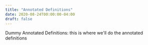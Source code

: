 ```yaml
---
title: "Annotated Definitions"
date: 2020-08-24T00:00:00-04:00
draft: false
---
```

Dummy Annotated Definitions: this is where we'll do the annotated definitions
